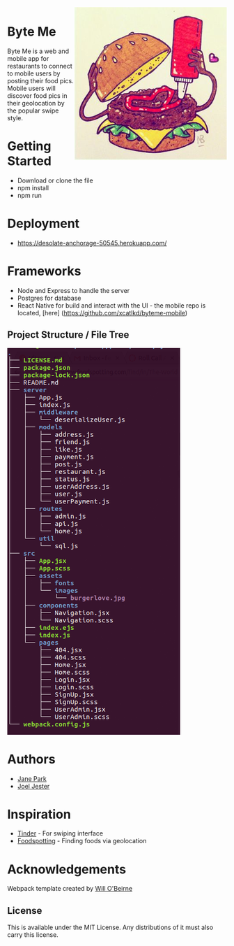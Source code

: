 <img src="/src/assets/images/burgerlove.jpg" align="right" />

# Byte Me
Byte Me is a web and mobile app for restaurants to connect to mobile users by posting their food pics. Mobile users will discover food pics in their geolocation by the popular swipe style.  

# Getting Started
* Download or clone the file
* npm install
* npm run

# Deployment
* https://desolate-anchorage-50545.herokuapp.com/

# Frameworks
* Node and Express to handle the server
* Postgres for database
* React Native for build and interact with the UI - the mobile repo is located, [here] (https://github.com/xcatlkd/byteme-mobile)

## Project Structure / File Tree

<img src="/src/assets/images/byteme-app-tree.png" align="center" />

# Authors
* [Jane Park](https://github.com/janepark7)
* [Joel Jester](https://github.com/xcatlkd)

# Inspiration
* [Tinder](http://www.tinder.com) - For swiping interface
* [Foodspotting](http://www.foodspotting.com) - Finding foods via geolocation

# Acknowledgements
Webpack template created by [Will O'Beirne](https://github.com/wbobeirne/)

## License

This is available under the MIT License. Any distributions of it must also carry
this license.
